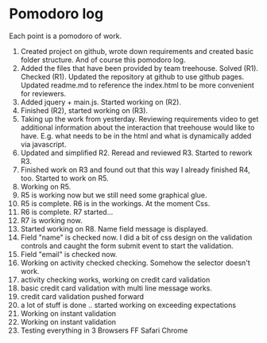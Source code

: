 # Pomodoro log

Each point is a pomodoro of work.

  1. Created project on github, wrote down requirements and created basic folder structure. And of course this pomodoro log.
  1. Added the files that have been provided by team treehouse. Solved (R1). Checked (R1). Updated the repository at github to use github pages. Updated readme.md to reference the index.html to be more convenient for reviewers.
  1. Added jquery + main.js. Started working on (R2).
  1. Finished (R2), started working on (R3). 
  1. Taking up the work from yesterday. Reviewing requirements video to get additional information about the interaction that treehouse would like to have. E.g. what needs to be in the html and what is dynamically added via javascript.
  1. Updated and simplified R2. Reread and reviewed R3. Started to rework R3.
  1. Finished work on R3 and found out that this way I already finished R4, too. Started to work on R5.
  1. Working on R5.
  1. R5 is working now but we still need some graphical glue.
  1. R5 is complete. R6 is in the workings. At the moment Css. 
  1. R6 is complete. R7 started... 
  1. R7 is working now.
  1. Started working on R8. Name field message is displayed.
  1. Field "name" is checked now. I did a bit of css design on the validation controls and caught the form submit event to start the validation.
  1. Field "email" is checked now.
  1. Working on activity checked checking. Somehow the selector doesn't work. 
  1. activity checking works, working on credit card validation
  1. basic credit card validation with multi line message works.
  1. credit card validation pushed forward
  1. a lot of stuff is done .. started working on exceeding expectations
  1. Working on instant validation
  1. Working on instant validation
  1. Testing everything in 3 Browsers FF Safari Chrome
